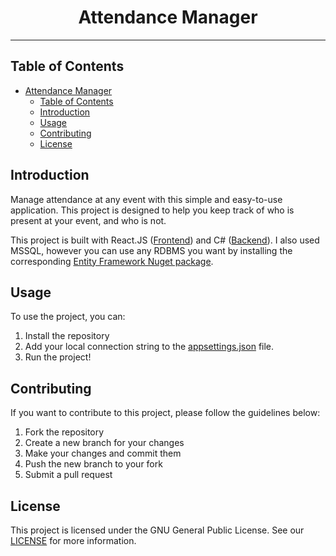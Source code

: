 # <div align="center">Attendance Manager</div>

***

## Table of Contents

- [Attendance Manager](#attendance-manager)
	- [Table of Contents](#table-of-contents)
	- [Introduction](#introduction)
	- [Usage](#usage)
	- [Contributing](#contributing)
	- [License](#license)

## Introduction

Manage attendance at any event with this simple and easy-to-use application. This project is designed to help you keep track of who is present at your event, and who is not.

This project is built with React.JS ([Frontend](/Client)) and C# ([Backend](/Server)). I also used MSSQL, however you can use any RDBMS you want by installing the corresponding [Entity Framework Nuget package](https://learn.microsoft.com/en-us/ef/core/providers/?tabs=dotnet-core-cli).

## Usage

To use the project, you can:

1. Install the repository
2. Add your local connection string to the [appsettings.json](/Server/appsettings.json) file.
3. Run the project!

## Contributing

If you want to contribute to this project, please follow the guidelines below:

1. Fork the repository
2. Create a new branch for your changes
3. Make your changes and commit them
4. Push the new branch to your fork
5. Submit a pull request

## License

This project is licensed under the GNU General Public License. See our [LICENSE](LICENSE) for more information.
